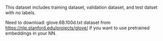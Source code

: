 This dataset includes training dataset, validation dataset, and test datset with no labels.

Need to download: glove.6B.100d.txt dataset from https://nlp.stanford.edu/projects/glove/ if you want to use pretrained embeddings in your NN.
